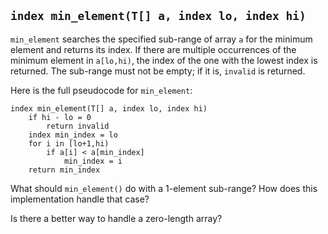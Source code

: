 ## `index min_element(T[] a, index lo, index hi)`
`min_element` searches
the specified sub-range of array `a`
for the minimum element
and returns its index.
If there are multiple occurrences
of the minimum element in `a[lo,hi)`,
the index of the one
with the lowest index is returned.
The sub-range must not be empty; 
if it is, `invalid` is returned.

Here is the full pseudocode for `min_element`:
```
index min_element(T[] a, index lo, index hi)
    if hi - lo = 0
        return invalid
    index min_index = lo
    for i in [lo+1,hi)
        if a[i] < a[min_index]
            min_index = i
    return min_index
```
What should `min_element()` do
with a 1-element sub-range?
How does this implementation
handle that case?

Is there a better way
to handle a zero-length
array?
